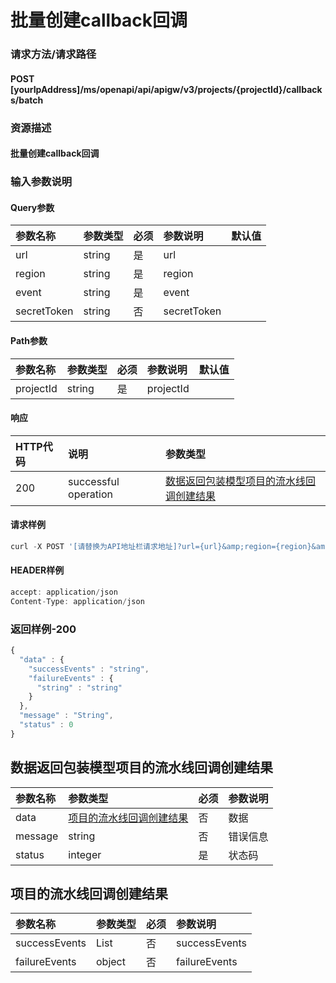 # 批量创建callback回调

### 请求方法/请求路径

#### POST  \[yourIpAddress\]/ms/openapi/api/apigw/v3/projects/{projectId}/callbacks/batch

### 资源描述

#### 批量创建callback回调

### 输入参数说明

#### Query参数

| 参数名称 | 参数类型 | 必须 | 参数说明 | 默认值 |
| :--- | :--- | :--- | :--- | :--- |
| url | string | 是 | url |  |
| region | string | 是 | region |  |
| event | string | 是 | event |  |
| secretToken | string | 否 | secretToken |  |

#### Path参数

| 参数名称 | 参数类型 | 必须 | 参数说明 | 默认值 |
| :--- | :--- | :--- | :--- | :--- |
| projectId | string | 是 | projectId |  |

#### 响应

| HTTP代码 | 说明 | 参数类型 |
| :--- | :--- | :--- |
| 200 | successful operation | [数据返回包装模型项目的流水线回调创建结果](create-callbacks-in-batches.md) |

#### 请求样例

```javascript
curl -X POST '[请替换为API地址栏请求地址]?url={url}&amp;region={region}&amp;event={event}&amp;secretToken={secretToken}'
```

#### HEADER样例

```javascript
accept: application/json
Content-Type: application/json
```

### 返回样例-200

```javascript
{
  "data" : {
    "successEvents" : "string",
    "failureEvents" : {
      "string" : "string"
    }
  },
  "message" : "String",
  "status" : 0
}
```

## 数据返回包装模型项目的流水线回调创建结果

| 参数名称 | 参数类型 | 必须 | 参数说明 |
| :--- | :--- | :--- | :--- |
| data | [项目的流水线回调创建结果](create-callbacks-in-batches.md) | 否 | 数据 |
| message | string | 否 | 错误信息 |
| status | integer | 是 | 状态码 |

## 项目的流水线回调创建结果

| 参数名称 | 参数类型 | 必须 | 参数说明 |
| :--- | :--- | :--- | :--- |
| successEvents | List | 否 | successEvents |
| failureEvents | object | 否 | failureEvents |

